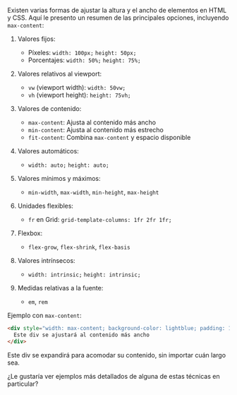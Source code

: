 Existen varias formas de ajustar la altura y el ancho de elementos en HTML y CSS. Aquí le presento un resumen de las principales opciones, incluyendo `max-content`:

1. Valores fijos:
   - Píxeles: `width: 100px;` `height: 50px;`
   - Porcentajes: `width: 50%;` `height: 75%;`

2. Valores relativos al viewport:
   - `vw` (viewport width): `width: 50vw;`
   - `vh` (viewport height): `height: 75vh;`

3. Valores de contenido:
   - `max-content`: Ajusta al contenido más ancho
   - `min-content`: Ajusta al contenido más estrecho
   - `fit-content`: Combina `max-content` y espacio disponible

4. Valores automáticos:
   - `width: auto;` `height: auto;`

5. Valores mínimos y máximos:
   - `min-width`, `max-width`, `min-height`, `max-height`

6. Unidades flexibles:
   - `fr` en Grid: `grid-template-columns: 1fr 2fr 1fr;`

7. Flexbox:
   - `flex-grow`, `flex-shrink`, `flex-basis`

8. Valores intrínsecos:
   - `width: intrinsic;` `height: intrinsic;`

9. Medidas relativas a la fuente:
   - `em`, `rem`

Ejemplo con `max-content`:

```html
<div style="width: max-content; background-color: lightblue; padding: 10px;">
  Este div se ajustará al contenido más ancho
</div>
```

Este div se expandirá para acomodar su contenido, sin importar cuán largo sea.

¿Le gustaría ver ejemplos más detallados de alguna de estas técnicas en particular?